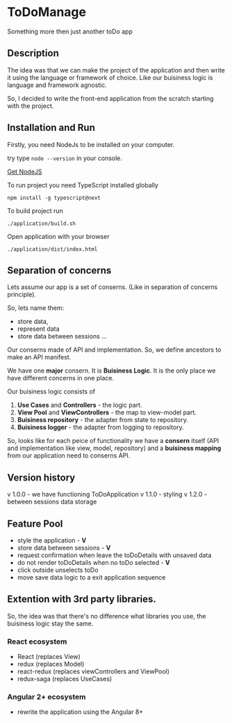 # ToDoManage

Something more then just another toDo app

## Description

The idea was that we can make the project of the application and then write it using the language or framework of choice. Like our buisiness logic is language and framework agnostic.

So, I decided to write the front-end application from the scratch starting with the project.

## Installation and Run

Firstly, you need NodeJs to be installed on your computer.

try type `node --version` in your console.

[Get NodeJS](https://nodejs.org/en/)

To run project you need TypeScript installed globally

```
npm install -g typescript@next
```

To build project run

```
./application/build.sh
```

Open application with your browser

```
./application/dist/index.html
```

## Separation of concerns

Lets assume our app is a set of conserns. (Like in separation of concerns principle).

So, lets name them:
* store data,
* represent data
* store data between sessions
...

Our conserns made of API and implementation.
So, we define ancestors to make an API manifest.

We have one **major** consern. It is **Buisiness Logic**.
It is the only place we have different concerns in one place.

Our buisiness logic consists of 

1. **Use Cases** and **Controllers** - the logic part.
2. **View Pool** and **ViewControllers** - the map to view-model part.
3. **Buisiness repository** - the adapter from state to repository.
4. **Buisiness logger** - the adapter from logging to repository.

So, looks like for each peice of functionality we have a **consern** itself (API and implementation like view, model, repository) 
and a **buisiness mapping** from our application need to conserns API.

## Version history

v 1.0.0 - we have functioning ToDoApplication
v 1.1.0 - styling
v 1.2.0 - between sessions data storage

## Feature Pool

* style the application - **V**
* store data between sessions - **V**
* request confirmation when leave the toDoDetails with unsaved data
* do not render toDoDetails when no toDo selected - **V**
* click outside unselects toDo
* move save data logic to a exit application sequence

## Extention with 3rd party libraries.

So, the idea was that there's no difference what libraries you use, the buisiness logic stay the same.

### React ecosystem

* React (replaces View)
* redux (replaces Model)
* react-redux (replaces viewControllers and ViewPool)
* redux-saga (replaces UseCases)

### Angular 2+ ecosystem

* rewrite the application using the Angular 8+